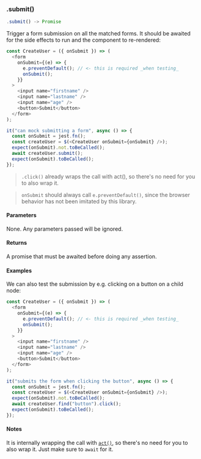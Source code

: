 ### .submit()

```js
.submit() -> Promise
```

Trigger a form submission on all the matched forms. It should be awaited for the side effects to run and the component to re-rendered:

```js
const CreateUser = ({ onSubmit }) => (
  <form
    onSubmit={(e) => {
      e.preventDefault(); // <- this is required _when testing_
      onSubmit();
    }}
  >
    <input name="firstname" />
    <input name="lastname" />
    <input name="age" />
    <button>Submit</button>
  </form>
);

it("can mock submitting a form", async () => {
  const onSubmit = jest.fn();
  const createUser = $(<CreateUser onSubmit={onSubmit} />);
  expect(onSubmit).not.toBeCalled();
  await createUser.submit();
  expect(onSubmit).toBeCalled();
});
```

> `.click()` already wraps the call with act(), so there's no need for you to also wrap it.

> `onSubmit` should always call `e.preventDefault()`, since the browser behavior has not been imitated by this library.

#### Parameters

None. Any parameters passed will be ignored.

#### Returns

A promise that must be awaited before doing any assertion.

#### Examples

We can also test the submission by e.g. clicking on a button on a child node:

```js
const CreateUser = ({ onSubmit }) => (
  <form
    onSubmit={(e) => {
      e.preventDefault(); // <- this is required _when testing_
      onSubmit();
    }}
  >
    <input name="firstname" />
    <input name="lastname" />
    <input name="age" />
    <button>Submit</button>
  </form>
);

it("submits the form when clicking the button", async () => {
  const onSubmit = jest.fn();
  const createUser = $(<CreateUser onSubmit={onSubmit} />);
  expect(onSubmit).not.toBeCalled();
  await createUser.find("button").click();
  expect(onSubmit).toBeCalled();
});
```

#### Notes

It is internally wrapping the call with [`act()`](#act), so there's no need for you to also wrap it. Just make sure to `await` for it.

